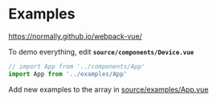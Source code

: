 # Examples

https://normally.github.io/webpack-vue/

To demo everything, edit __`source/components/Device.vue`__


```js
// import App from '../components/App'
import App from '../examples/App'
```

Add new examples to the array in [source/examples/App.vue](App.vue)